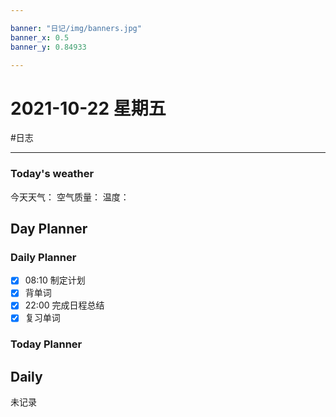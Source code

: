 ```yaml
---

banner: "日记/img/banners.jpg"
banner_x: 0.5
banner_y: 0.84933

---
```

# 2021-10-22 星期五
#日志 

---

### Today's weather
今天天气：
空气质量：
温度：
## Day Planner

### Daily Planner
- [x] 08:10 制定计划
- [x] 背单词
- [x] 22:00 完成日程总结
- [x] 复习单词

### Today Planner
## Daily
未记录
